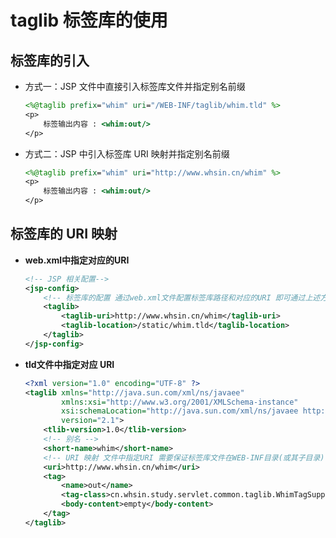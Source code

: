 # taglib 标签库的使用

## 标签库的引入

- 方式一：JSP 文件中直接引入标签库文件并指定别名前缀
    ``` jsp
    <%@taglib prefix="whim" uri="/WEB-INF/taglib/whim.tld" %>
    <p>
        标签输出内容 : <whim:out/>
    </p>
    ```

- 方式二：JSP 中引入标签库 URI 映射并指定别名前缀
    ``` jsp
    <%@taglib prefix="whim" uri="http://www.whsin.cn/whim" %>
    <p>
        标签输出内容 : <whim:out/>
    </p>
    ```

## 标签库的 URI 映射

- **web.xml中指定对应的URI**
    ``` xml
    <!-- JSP 相关配置-->
    <jsp-config>
        <!-- 标签库的配置 通过web.xml文件配置标签库路径和对应的URI 即可通过上述方式二引入 -->
        <taglib>
            <taglib-uri>http://www.whsin.cn/whim</taglib-uri>
            <taglib-location>/static/whim.tld</taglib-location>
        </taglib>
    </jsp-config>
    ```

- **tld文件中指定对应 URI**
    ``` xml
    <?xml version="1.0" encoding="UTF-8" ?>
    <taglib xmlns="http://java.sun.com/xml/ns/javaee"
            xmlns:xsi="http://www.w3.org/2001/XMLSchema-instance"
            xsi:schemaLocation="http://java.sun.com/xml/ns/javaee http://java.sun.com/xml/ns/javaee/web-jsptaglibrary_2_1.xsd"
            version="2.1">
        <tlib-version>1.0</tlib-version>
        <!-- 别名 -->
        <short-name>whim</short-name>
        <!-- URI 映射 文件中指定URI 需要保证标签库文件在WEB-INF目录(或其子目录)中或Jar文件中的META-INF目录中 -->
        <uri>http://www.whsin.cn/whim</uri>
        <tag>
            <name>out</name>
            <tag-class>cn.whsin.study.servlet.common.taglib.WhimTagSupport</tag-class>
            <body-content>empty</body-content>
        </tag>
    </taglib>
    ```
